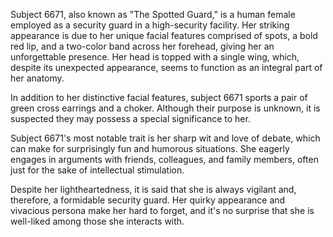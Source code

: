 Subject 6671, also known as "The Spotted Guard," is a human female employed as a security guard in a high-security facility. Her striking appearance is due to her unique facial features comprised of spots, a bold red lip, and a two-color band across her forehead, giving her an unforgettable presence. Her head is topped with a single wing, which, despite its unexpected appearance, seems to function as an integral part of her anatomy.

In addition to her distinctive facial features, subject 6671 sports a pair of green cross earrings and a choker. Although their purpose is unknown, it is suspected they may possess a special significance to her.

Subject 6671's most notable trait is her sharp wit and love of debate, which can make for surprisingly fun and humorous situations. She eagerly engages in arguments with friends, colleagues, and family members, often just for the sake of intellectual stimulation.

Despite her lightheartedness, it is said that she is always vigilant and, therefore, a formidable security guard. Her quirky appearance and vivacious persona make her hard to forget, and it's no surprise that she is well-liked among those she interacts with.